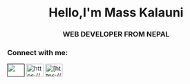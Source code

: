 <h1 align="center">Hello,I'm Mass Kalauni</h1>
<h3 align="center">WEB DEVELOPER FROM NEPAL</h3>

<h3 align="left">Connect with me:</h3>
<p align="left">
<a href="" target="blank"><img align="center" src="https://raw.githubusercontent.com/rahuldkjain/github-profile-readme-generator/master/src/images/icons/Social/linked-in-alt.svg" alt="" height="30" width="40" /></a>
<a href="https://www.facebook.com/prem.kalauni.7/" target="blank"><img align="center" src="https://raw.githubusercontent.com/rahuldkjain/github-profile-readme-generator/master/src/images/icons/Social/facebook.svg" alt="https://www.facebook.com/prem.kalauni.7/" height="30" width="40" /></a>
<a href="https://www.instagram.com/crazymass83/" target="blank"><img align="center" src="https://raw.githubusercontent.com/rahuldkjain/github-profile-readme-generator/master/src/images/icons/Social/instagram.svg" alt="[https://wwww.instagram.com/tilakjoshii/](https://www.instagram.com/crazymass83/)" height="30" width="40" /></a>
</p>


